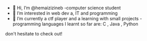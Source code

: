 - 👋 Hi, I’m @hemaizizineb
-computer science student 
- 👀 I’m interested in web dev a, IT and programming
- 🌱 I’m currently a ctf player and a learning with small projects
-programming languages I learnt so far are: C , Java , Python 

don't hesitate to check out!

<!---
hemaizizineb/hemaizizineb is a ✨ special ✨ repository because its `README.md` (this file) appears on your GitHub profile.
You can click the Preview link to take a look at your changes.
--->
